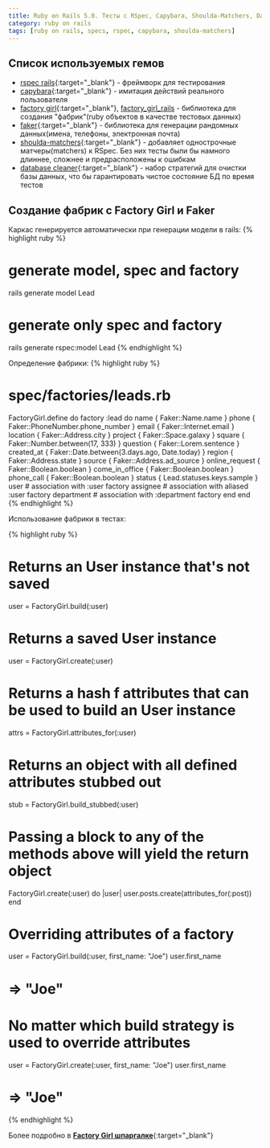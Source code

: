 ```yaml
---
title: Ruby on Rails 5.0. Тесты с RSpec, Capybara, Shoulda-Matchers, Database Cleaner, Factory Girl and Faker
category: ruby on rails
tags: [ruby on rails, specs, rspec, capybara, shoulda-matchers]
---
```

Список используемых гемов
-----

- [rspec rails](https://github.com/rspec/rspec-rails){:target="_blank"} - фреймворк для тестирования
- [capybara](https://github.com/jnicklas/capybara){:target="_blank"} - имитация действий реального пользователя
- [factory girl](https://github.com/thoughtbot/factory_girl){:target="_blank"}, [factory_girl_rails](https://github.com/thoughtbot/factory_girl_rails) - библиотека для создания "фабрик"(ruby объектов в качестве тестовых данных)
- [faker](https://github.com/stympy/faker){:target="_blank"} - библиотека для генерации рандомных данных(имена, телефоны, электронная почта)
- [shoulda-matchers](https://github.com/thoughtbot/shoulda-matchers){:target="_blank"} - добавляет однострочные матчеры(matchers) к RSpec. Без них тесты были
бы намного длиннее, сложнее и предрасположены к ошибкам
- [database cleaner](https://github.com/DatabaseCleaner/database_cleaner){:target="_blank"} - набор стратегий для очистки базы данных, что бы гарантировать чистое состояние БД по время тестов

Создание фабрик с Factory Girl и Faker
-----

Каркас генерируется автоматически при генерации модели в rails:
{% highlight ruby %}
# generate model, spec and factory
rails generate model Lead
# generate only spec and factory
rails generate rspec:model Lead
{% endhighlight %}

Определение фабрики:
{% highlight ruby %}
# spec/factories/leads.rb
FactoryGirl.define do
  factory :lead do
    name              { Faker::Name.name }
    phone             { Faker::PhoneNumber.phone_number }
    email             { Faker::Internet.email }
    location          { Faker::Address.city }
    project           { Faker::Space.galaxy }
    square            { Faker::Number.between(17, 333) }
    question          { Faker::Lorem.sentence }
    created_at        { Faker::Date.between(3.days.ago, Date.today) }
    region            { Faker::Address.state }
    source            { Faker::Address.ad_source }
    online_request    { Faker::Boolean.boolean }
    come_in_office    { Faker::Boolean.boolean }
    phone_call        { Faker::Boolean.boolean }
    status            { Lead.statuses.keys.sample }
    user                            # association with :user factory
    assignee                        # association with aliased :user factory
    department                      # association with :department factory
  end
end
{% endhighlight %}

Использование фабрики в тестах:

{% highlight ruby %}
# Returns an User instance that's not saved
user = FactoryGirl.build(:user)

# Returns a saved User instance
user = FactoryGirl.create(:user)

# Returns a hash f attributes that can be used to build an User instance
attrs = FactoryGirl.attributes_for(:user)

# Returns an object with all defined attributes stubbed out
stub = FactoryGirl.build_stubbed(:user)

# Passing a block to any of the methods above will yield the return object
FactoryGirl.create(:user) do |user|
  user.posts.create(attributes_for(:post))
end

# Overriding attributes of a factory
user = FactoryGirl.build(:user, first_name: "Joe")
user.first_name
# => "Joe"

# No matter which build strategy is used to override attributes
user = FactoryGirl.create(:user, first_name: "Joe")
user.first_name
# => "Joe"
{% endhighlight %}

Более подробно в [**Factory Girl шпаргалке**](https://github.com/brennovich/cheat-ruby-sheets/blob/master/factory_girl.md){:target="_blank"}